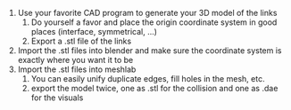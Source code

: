 1. Use your favorite CAD program to generate your 3D model of the links
    1. Do yourself a favor and place the origin coordinate system in good places (interface, symmetrical, ...)
    2. Export a .stl file of the links
2. Import the .stl files into blender and make sure the coordinate system is exactly where you want it to be
3. Import the .stl files into meshlab
    1. You can easily unify duplicate edges, fill holes in the mesh, etc.
    2. export the model twice, one as .stl for the collision and one as .dae for the visuals


